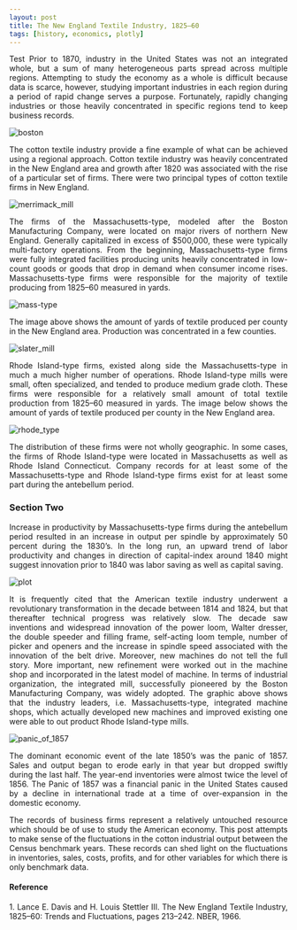 ```yaml
---
layout: post
title: The New England Textile Industry, 1825–60
tags: [history, economics, plotly]
---
```


<p style="text-align: justify;">
Test Prior to 1870, industry in the United States was not an integrated whole, but a sum of many heterogeneous parts spread across multiple regions. Attempting to study the economy as a whole is difficult because data is scarce, however, studying important industries in each region during a period of rapid change serves a purpose. Fortunately, rapidly changing industries or those heavily concentrated in specific regions tend to keep business records.
</p>

![boston](https://raw.githubusercontent.com/andronikmk/andronikmk.github.io/master/img/boston_man.jpg)

<p style="text-align: justify;">
The cotton textile industry provide a fine example of what can be achieved using a regional approach. Cotton textile industry was heavily concentrated in the New England area and growth after 1820 was associated with the rise of a particular set of firms. There were two principal types of cotton textile firms in New England.
</p>

![merrimack_mill](https://raw.githubusercontent.com/andronikmk/andronikmk.github.io/master/img/Merrimack_Mills_1850.gif)

<p style="text-align: justify;">
The firms of the Massachusetts-type, modeled after the Boston Manufacturing Company, were located on major rivers of northern New England. Generally capitalized in excess of $500,000, these were typically multi-factory operations. From the beginning, Massachusetts-type firms were fully integrated facilities producing units heavily concentrated in low-count goods or goods that drop in demand when consumer income rises. Massachusetts-type firms were responsible for the majority of textile producing from 1825–60 measured in yards.
</p>

![mass-type](https://raw.githubusercontent.com/andronikmk/andronikmk.github.io/master/img/mass_type.png)

<p style="text-align: justify;">
The image above shows the amount of yards of textile produced per county in the New England area. Production was concentrated in a few counties.
</p>

![slater_mill](https://raw.githubusercontent.com/andronikmk/andronikmk.github.io/master/img/1_DoDaKM4J_sYdMW_AN5Unfw.jpeg)

<p style="text-align: justify;">
Rhode Island-type firms, existed along side the Massachusetts-type in much a much higher number of operations. Rhode Island-type mills were small, often specialized, and tended to produce medium grade cloth. These firms were responsible for a relatively small amount of total textile production from 1825–60 measured in yards. The image below shows the amount of yards of textile produced per county in the New England area.
</p>

![rhode_type](https://raw.githubusercontent.com/andronikmk/andronikmk.github.io/master/img/ri_type.png)

<p style="text-align: justify;">
The distribution of these firms were not wholly geographic. In some cases, the firms of Rhode Island-type were located in Massachusetts as well as Rhode Island Connecticut. Company records for at least some of the Massachusetts-type and Rhode Island-type firms exist for at least some part during the antebellum period.
</p>

### Section Two ###
<p style="text-align: justify;">
Increase in productivity by Massachusetts-type firms during the antebellum period resulted in an increase in output per spindle by approximately 50 percent during the 1830’s. In the long run, an upward trend of labor productivity and changes in direction of capital-index around 1840 might suggest innovation prior to 1840 was labor saving as well as capital saving.
</p>

![plot](https://raw.githubusercontent.com/andronikmk/andronikmk.github.io/master/img/plot1.png)

<p style="text-align: justify;">
It is frequently cited that the American textile industry underwent a revolutionary transformation in the decade between 1814 and 1824, but that thereafter technical progress was relatively slow. The decade saw inventions and widespread innovation of the power loom, Walter dresser, the double speeder and filling frame, self-acting loom temple, number of picker and openers and the increase in spindle speed associated with the innovation of the belt drive. Moreover, new machines do not tell the full story. More important, new refinement were worked out in the machine shop and incorporated in the latest model of machine. In terms of industrial organization, the integrated mill, successfully pioneered by the Boston Manufacturing Company, was widely adopted. The graphic above shows that the industry leaders, i.e. Massachusetts-type, integrated machine shops, which actually developed new machines and improved existing one were able to out product Rhode Island-type mills.
</p>

![panic_of_1857](https://raw.githubusercontent.com/andronikmk/andronikmk.github.io/master/img/1_naprOpkM2VXN51h-3BDiyw.jpeg)

<p style="text-align: justify;">
The dominant economic event of the late 1850’s was the panic of 1857. Sales and output began to erode early in that year but dropped swiftly during the last half. The year-end inventories were almost twice the level of 1856. The Panic of 1857 was a financial panic in the United States caused by a decline in international trade at a time of over-expansion in the domestic economy.
</p>

<p style="text-align: justify;">
The records of business firms represent a relatively untouched resource which should be of use to study the American economy. This post attempts to make sense of the fluctuations in the cotton industrial output between the Census benchmark years. These records can shed light on the fluctuations in inventories, sales, costs, profits, and for other variables for which there is only benchmark data.
</p>

#### Reference ####
<p style="text-align: justify;">
1. Lance E. Davis and H. Louis Stettler III. The New England Textile Industry, 1825–60: Trends and Fluctuations, pages 213–242. NBER, 1966.
</p>
